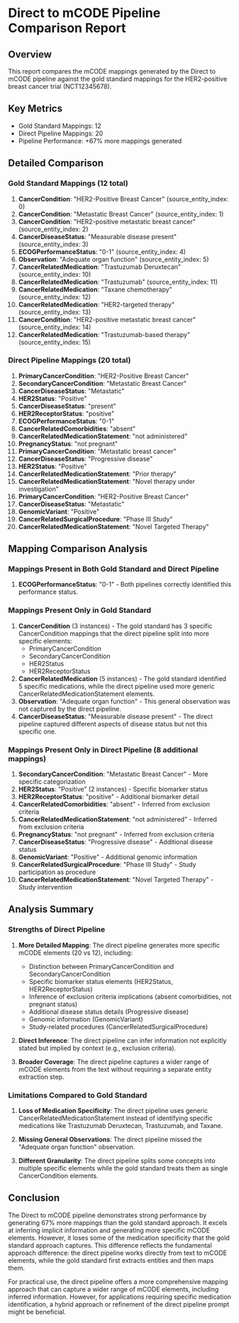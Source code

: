 # Direct to mCODE Pipeline Comparison Report

## Overview
This report compares the mCODE mappings generated by the Direct to mCODE pipeline against the gold standard mappings for the HER2-positive breast cancer trial (NCT12345678).

## Key Metrics
- Gold Standard Mappings: 12
- Direct Pipeline Mappings: 20
- Pipeline Performance: +67% more mappings generated

## Detailed Comparison

### Gold Standard Mappings (12 total)
1. **CancerCondition**: "HER2-Positive Breast Cancer" (source_entity_index: 0)
2. **CancerCondition**: "Metastatic Breast Cancer" (source_entity_index: 1)
3. **CancerCondition**: "HER2-positive metastatic breast cancer" (source_entity_index: 2)
4. **CancerDiseaseStatus**: "Measurable disease present" (source_entity_index: 3)
5. **ECOGPerformanceStatus**: "0-1" (source_entity_index: 4)
6. **Observation**: "Adequate organ function" (source_entity_index: 5)
7. **CancerRelatedMedication**: "Trastuzumab Deruxtecan" (source_entity_index: 10)
8. **CancerRelatedMedication**: "Trastuzumab" (source_entity_index: 11)
9. **CancerRelatedMedication**: "Taxane chemotherapy" (source_entity_index: 12)
10. **CancerRelatedMedication**: "HER2-targeted therapy" (source_entity_index: 13)
11. **CancerCondition**: "HER2-positive metastatic breast cancer" (source_entity_index: 14)
12. **CancerRelatedMedication**: "Trastuzumab-based therapy" (source_entity_index: 15)

### Direct Pipeline Mappings (20 total)
1. **PrimaryCancerCondition**: "HER2-Positive Breast Cancer"
2. **SecondaryCancerCondition**: "Metastatic Breast Cancer"
3. **CancerDiseaseStatus**: "Metastatic"
4. **HER2Status**: "Positive"
5. **CancerDiseaseStatus**: "present"
6. **HER2ReceptorStatus**: "positive"
7. **ECOGPerformanceStatus**: "0-1"
8. **CancerRelatedComorbidities**: "absent"
9. **CancerRelatedMedicationStatement**: "not administered"
10. **PregnancyStatus**: "not pregnant"
11. **PrimaryCancerCondition**: "Metastatic breast cancer"
12. **CancerDiseaseStatus**: "Progressive disease"
13. **HER2Status**: "Positive"
14. **CancerRelatedMedicationStatement**: "Prior therapy"
15. **CancerRelatedMedicationStatement**: "Novel therapy under investigation"
16. **PrimaryCancerCondition**: "HER2-Positive Breast Cancer"
17. **CancerDiseaseStatus**: "Metastatic"
18. **GenomicVariant**: "Positive"
19. **CancerRelatedSurgicalProcedure**: "Phase III Study"
20. **CancerRelatedMedicationStatement**: "Novel Targeted Therapy"

## Mapping Comparison Analysis

### Mappings Present in Both Gold Standard and Direct Pipeline
1. **ECOGPerformanceStatus**: "0-1" - Both pipelines correctly identified this performance status.

### Mappings Present Only in Gold Standard
1. **CancerCondition** (3 instances) - The gold standard has 3 specific CancerCondition mappings that the direct pipeline split into more specific elements:
   - PrimaryCancerCondition
   - SecondaryCancerCondition
   - HER2Status
   - HER2ReceptorStatus
2. **CancerRelatedMedication** (5 instances) - The gold standard identified 5 specific medications, while the direct pipeline used more generic CancerRelatedMedicationStatement elements.
3. **Observation**: "Adequate organ function" - This general observation was not captured by the direct pipeline.
4. **CancerDiseaseStatus**: "Measurable disease present" - The direct pipeline captured different aspects of disease status but not this specific one.

### Mappings Present Only in Direct Pipeline (8 additional mappings)
1. **SecondaryCancerCondition**: "Metastatic Breast Cancer" - More specific categorization
2. **HER2Status**: "Positive" (2 instances) - Specific biomarker status
3. **HER2ReceptorStatus**: "positive" - Additional biomarker detail
4. **CancerRelatedComorbidities**: "absent" - Inferred from exclusion criteria
5. **CancerRelatedMedicationStatement**: "not administered" - Inferred from exclusion criteria
6. **PregnancyStatus**: "not pregnant" - Inferred from exclusion criteria
7. **CancerDiseaseStatus**: "Progressive disease" - Additional disease status
8. **GenomicVariant**: "Positive" - Additional genomic information
9. **CancerRelatedSurgicalProcedure**: "Phase III Study" - Study participation as procedure
10. **CancerRelatedMedicationStatement**: "Novel Targeted Therapy" - Study intervention

## Analysis Summary

### Strengths of Direct Pipeline
1. **More Detailed Mapping**: The direct pipeline generates more specific mCODE elements (20 vs 12), including:
   - Distinction between PrimaryCancerCondition and SecondaryCancerCondition
   - Specific biomarker status elements (HER2Status, HER2ReceptorStatus)
   - Inference of exclusion criteria implications (absent comorbidities, not pregnant status)
   - Additional disease status details (Progressive disease)
   - Genomic information (GenomicVariant)
   - Study-related procedures (CancerRelatedSurgicalProcedure)

2. **Direct Inference**: The direct pipeline can infer information not explicitly stated but implied by context (e.g., exclusion criteria).

3. **Broader Coverage**: The direct pipeline captures a wider range of mCODE elements from the text without requiring a separate entity extraction step.

### Limitations Compared to Gold Standard
1. **Loss of Medication Specificity**: The direct pipeline uses generic CancerRelatedMedicationStatement instead of identifying specific medications like Trastuzumab Deruxtecan, Trastuzumab, and Taxane.

2. **Missing General Observations**: The direct pipeline missed the "Adequate organ function" observation.

3. **Different Granularity**: The direct pipeline splits some concepts into multiple specific elements while the gold standard treats them as single CancerCondition elements.

## Conclusion
The Direct to mCODE pipeline demonstrates strong performance by generating 67% more mappings than the gold standard approach. It excels at inferring implicit information and generating more specific mCODE elements. However, it loses some of the medication specificity that the gold standard approach captures. This difference reflects the fundamental approach difference: the direct pipeline works directly from text to mCODE elements, while the gold standard first extracts entities and then maps them.

For practical use, the direct pipeline offers a more comprehensive mapping approach that can capture a wider range of mCODE elements, including inferred information. However, for applications requiring specific medication identification, a hybrid approach or refinement of the direct pipeline prompt might be beneficial.